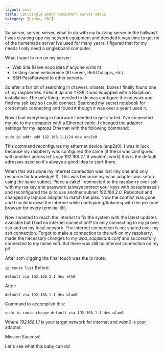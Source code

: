 ```yaml
---
layout: post
title: SBC(Single Board Computer) server setup
category: [Linux, SBC]
---
```


So server, server, server, what to do with my buzzing server in the hallway?
I was cleaning upp my network equipment and decided it was time to get rid of the homemade server Ive used for many years.  I figured that for my needs I only need a singleboard computer. 

What i want to run on my server:

* Web Site (Have nooo idea if anyone visits it)
* Testing some webservice (ID server, RESTful apis, etc)
* SSH PassForward to other servers.

So after a fair bit of searching in drawers, closets, boxes I finally found one of my raspberries. Fired it up and YES!! it was equipped with a Raspbian installation. The only thing I needed to do was configure the network and find my ssh key so I could connect. Searched my secret notebook for credentials connecting and found it though it was over a year I used it.

Now I had everything in hardware I needed to get started. I've connected my pie to my computer with a Ethernet cable. I changed the adapter settings for my laptops Ethernet with the following command:

```
sudo ip addr add 192.168.1.1/24 dev enp2s0
```

This command reconfigures my ethernet device (enp2s0). I was in luck because my raspberry was configured the same (if the pi was configured with another adress let's say 192.168.2.1 it wouldn't work) this is the default adresses used so it's always a good idea to start there.

When this was done my internet connection was lost (my one and only resource for knowledge!!!). This was because my wlan adapter was setup using the same subnet.
Piece a cake! I connected to the raspberry over ssh with my rsa key and password (always protect your keys with passphrases!) and reconfigured the pi to use another subnet *192.168.2.0*. Rebooted and changed my laptops adapter to match the pies. Now the conflict was gone and I could browse the internet while configuring/tinkering with the pie (one browser for every terminal 😉).

Now I wanted to reach the internet to fix the system with the latest updates available but I had no internet connection!? Im only connecting to my pi over ssh and on my local network. The internet connection is not shared over my ssh connection. Forgot to make a connection to the wifi on my raspberry, made the necessary changes to my *wpa_supplicant.conf* and successfully connected to my home wifi. But there was still no internet connection on my pi! 

After som digging the final touch was the ip route:

`ip route list` Before:
```
default via 192.168.2.1 dev eth0
```
After:
```
default via 192.168.1.1 dev wlan0 
```
Command to accomplish this:
```
sudo ip route change default via 192.168.1.1 dev wlan0
```
Where *192.168.1.1* is your target network for internet and *wlan0* is your adapter.

Mission Success!

Let's see what this baby can do!

